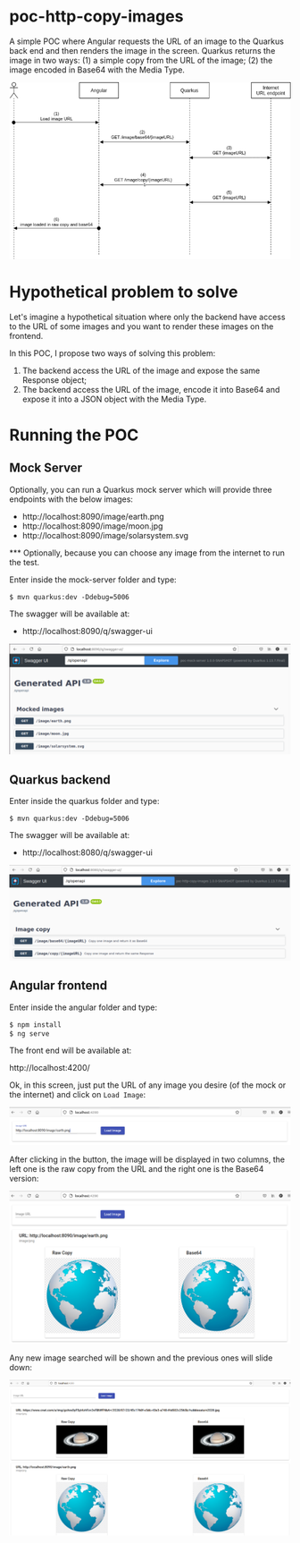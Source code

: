 # poc-http-copy-images

A simple POC where Angular requests the URL of an image to the Quarkus back end and then renders the image in the screen. Quarkus returns the image in two ways: (1) a simple copy from the URL of the image; (2) the image encoded in Base64 with the Media Type.

![image](./docs/images/poc-http-copy-images.png)

# Hypothetical problem to solve

Let's imagine a hypothetical situation where only the backend have access to the URL of some images and you want to render these images on the frontend.

In this POC, I propose two ways of solving this problem:
1. The backend access the URL of the image and expose the same Response object;
2. The backend access the URL of the image, encode it into Base64 and expose it into a JSON object with the Media Type.


# Running the POC

## Mock Server

Optionally, you can run a Quarkus mock server which will provide three endpoints with the below images:
- http://localhost:8090/image/earth.png
- http://localhost:8090/image/moon.jpg
- http://localhost:8090/image/solarsystem.svg

*** Optionally, because you can choose any image from the internet to run the test.

Enter inside the mock-server folder and type:
```
$ mvn quarkus:dev -Ddebug=5006
```

The swagger will be available at:
- http://localhost:8090/q/swagger-ui

![image](./docs/images/mock-server.png)

## Quarkus backend

Enter inside the quarkus folder and type:
```
$ mvn quarkus:dev -Ddebug=5006
```

The swagger will be available at:
- http://localhost:8080/q/swagger-ui

![image](./docs/images/quarkus-backend.png)

## Angular frontend

Enter inside the angular folder and type:
```
$ npm install
$ ng serve
```

The front end will be available at:

http://localhost:4200/

Ok, in this screen, just put the URL of any image you desire (of the mock or the internet) and click on `Load Image`:

![image](./docs/images/angular-put-url.png)

After clicking in the button, the image will be displayed in two columns, the left one is the raw copy from the URL and the right one is the Base64 version:

![image](./docs/images/angular-earth-image.png)

Any new image searched will be shown and the previous ones will slide down:

![image](./docs/images/angular-saturn-image.png)


